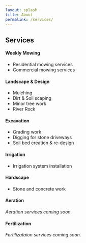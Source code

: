 ```yaml
---
layout: splash
title: About
permalink: /services/
---
```


## Services

#### Weekly Mowing

* Residential mowing services
* Commercial mowing services

#### Landscape & Design

* Mulching
* Dirt & Soil scaping
* Minor tree work
* River Rock

#### Excavation

* Grading work
* Digging for stone driveways
* Soil bed creation & re-design

#### Irrigation

* Irrigation system installation

#### Hardscape

* Stone and concrete work

#### Aeration

_Aeration services coming soon._

#### Fertilization

_Fertilizataion services coming soon._